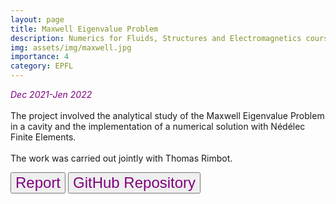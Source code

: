 ```yaml
---
layout: page
title: Maxwell Eigenvalue Problem
description: Numerics for Fluids, Structures and Electromagnetics course project
img: assets/img/maxwell.jpg
importance: 4
category: EPFL
---
```

<em style="color:purple"> Dec 2021-Jen 2022 </em>
<br>
<br>
The project involved the analytical study of the Maxwell Eigenvalue Problem in a cavity and the implementation of a numerical solution with Nédélec Finite Elements.
<br>
<br>
The work was carried out jointly with Thomas Rimbot.

<a href="/assets/pdf/report_n4f.pdf"><button style="font-size:24px;color:purple">Report <i class="fa fa-file-pdf"></i></button></a>
<a href="https://github.com/giuliamesc/maxwell_eigenvalues"><button style="font-size:24px;color:purple">GitHub Repository <i class="fa fa-folder"></i></button></a>

